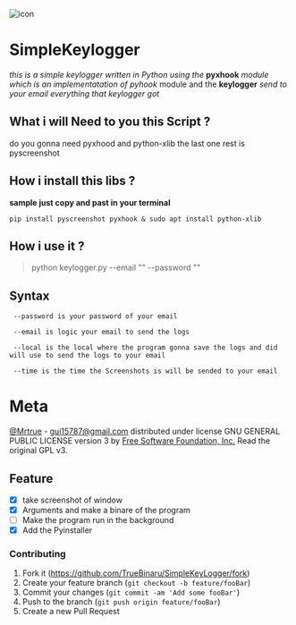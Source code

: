 
![icon](https://user-images.githubusercontent.com/38415293/60696794-a7a31080-9ebd-11e9-9fed-34dea0cfb287.png)

# SimpleKeylogger
*this is a simple keylogger written in Python using the* 
**pyxhook** *module which is an implementatation of pyhook*
module
and the **keylogger** *send to your email everything that 
keylogger got*

## What i will Need to you this Script ?
do you gonna need pyxhood and python-xlib
the last one rest is pyscreenshot

## How i install this libs ?
**sample just copy and past in your terminal**
```
pip install pyscreenshot pyxhook & sudo apt install python-xlib
```

## How i use it ?
>python keylogger.py --email "" --password ""

## Syntax 
```
 --password is your password of your email
  
 --email is logic your email to send the logs 
  
 --local is the local where the program gonna save the logs and did will use to send the logs to your email

 --time is the time the Screenshots is will be sended to your email
```

# Meta
[@Mrtrue](https://twitter.com/TrueBinary) - gui15787@gmail.com
distributed under license GNU GENERAL PUBLIC LICENSE version 3 by [Free Software Foundation, Inc.](fsf.org) Read the original GPL v3.

## Feature
 - [x] take screenshot of window 
 - [x] Arguments and make a binare of the program 
 - [ ] Make the program run in the background
 - [x] Add the Pyinstaller 

### Contributing
1. Fork it (<https://github.com/TrueBinaru/SimpleKeyLogger/fork>)
2. Create your feature branch (`git checkout -b feature/fooBar`)
3. Commit your changes (`git commit -am 'Add some fooBar'`)
4. Push to the branch (`git push origin feature/fooBar`)
5. Create a new Pull Request